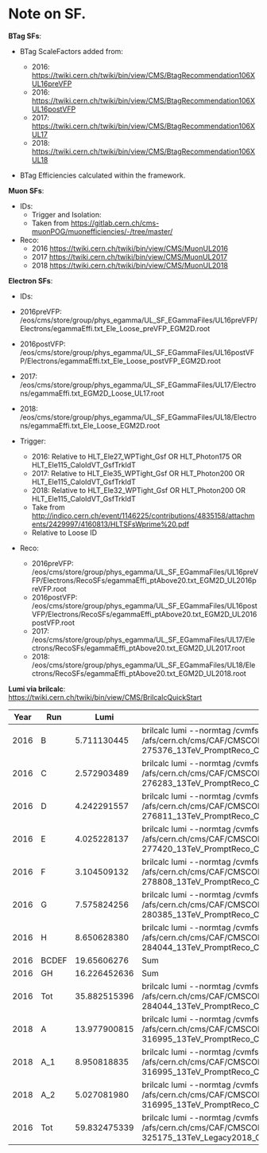 # Note on SF.

**BTag SFs**:
- BTag ScaleFactors added from:
  - 2016: https://twiki.cern.ch/twiki/bin/view/CMS/BtagRecommendation106XUL16preVFP
  - 2016: https://twiki.cern.ch/twiki/bin/view/CMS/BtagRecommendation106XUL16postVFP
  - 2017: https://twiki.cern.ch/twiki/bin/view/CMS/BtagRecommendation106XUL17
  - 2018: https://twiki.cern.ch/twiki/bin/view/CMS/BtagRecommendation106XUL18

- BTag Efficiencies calculated within the framework.


**Muon SFs**:
- IDs:
  - Trigger and Isolation:
  - Taken from https://gitlab.cern.ch/cms-muonPOG/muonefficiencies/-/tree/master/
- Reco:
  - 2016 https://twiki.cern.ch/twiki/bin/view/CMS/MuonUL2016
  - 2017 https://twiki.cern.ch/twiki/bin/view/CMS/MuonUL2017
  - 2018 https://twiki.cern.ch/twiki/bin/view/CMS/MuonUL2018

**Electron SFs**:
- IDs:
 - 2016preVFP: /eos/cms/store/group/phys_egamma/UL_SF_EGammaFiles/UL16preVFP/Electrons/egammaEffi.txt_Ele_Loose_preVFP_EGM2D.root
  - 2016postVFP: /eos/cms/store/group/phys_egamma/UL_SF_EGammaFiles/UL16postVFP/Electrons/egammaEffi.txt_Ele_Loose_postVFP_EGM2D.root
  - 2017: /eos/cms/store/group/phys_egamma/UL_SF_EGammaFiles/UL17/Electrons/egammaEffi.txt_EGM2D_Loose_UL17.root
  - 2018: /eos/cms/store/group/phys_egamma/UL_SF_EGammaFiles/UL18/Electrons/egammaEffi.txt_Ele_Loose_EGM2D.root

- Trigger:
  - 2016: Relative to HLT_Ele27_WPTight_Gsf OR HLT_Photon175 OR HLT_Ele115_CaloIdVT_GsfTrkIdT
  - 2017: Relative to HLT_Ele35_WPTight_Gsf OR HLT_Photon200 OR HLT_Ele115_CaloIdVT_GsfTrkIdT
  - 2018: Relative to HLT_Ele32_WPTight_Gsf OR HLT_Photon200 OR HLT_Ele115_CaloIdVT_GsfTrkIdT
  - Take from http://indico.cern.ch/event/1146225/contributions/4835158/attachments/2429997/4160813/HLTSFsWprime%20.pdf
  - Relative to Loose ID

- Reco:
  - 2016preVFP: /eos/cms/store/group/phys_egamma/UL_SF_EGammaFiles/UL16preVFP/Electrons/RecoSFs/egammaEffi_ptAbove20.txt_EGM2D_UL2016preVFP.root
  - 2016postVFP: /eos/cms/store/group/phys_egamma/UL_SF_EGammaFiles/UL16postVFP/Electrons/RecoSFs/egammaEffi_ptAbove20.txt_EGM2D_UL2016postVFP.root
  - 2017: /eos/cms/store/group/phys_egamma/UL_SF_EGammaFiles/UL17/Electrons/RecoSFs/egammaEffi_ptAbove20.txt_EGM2D_UL2017.root
  - 2018: /eos/cms/store/group/phys_egamma/UL_SF_EGammaFiles/UL18/Electrons/RecoSFs/egammaEffi_ptAbove20.txt_EGM2D_UL2018.root




**Lumi via brilcalc**:
https://twiki.cern.ch/twiki/bin/view/CMS/BrilcalcQuickStart

  Year | Run   | Lumi         | Command | Notes
  ---- | ----- | ------------ | ------- | ------
  2016 | B     | 5.711130445  | brilcalc lumi --normtag /cvmfs/cms-bril.cern.ch/cms-lumi-pog/Normtags/normtag_PHYSICS.json -u fb -i /afs/cern.ch/cms/CAF/CMSCOMM/COMM_DQM/certification/Collisions16/13TeV/Era/Prompt/Cert_272007-275376_13TeV_PromptReco_Collisions16_JSON_eraB.txt |
  2016 | C     | 2.572903489  | brilcalc lumi --normtag /cvmfs/cms-bril.cern.ch/cms-lumi-pog/Normtags/normtag_PHYSICS.json -u /fb -i /afs/cern.ch/cms/CAF/CMSCOMM/COMM_DQM/certification/Collisions16/13TeV/Era/Prompt/Cert_275657-276283_13TeV_PromptReco_Collisions16_JSON_eraC.txt |
  2016 | D     | 4.242291557  | brilcalc lumi --normtag /cvmfs/cms-bril.cern.ch/cms-lumi-pog/Normtags/normtag_PHYSICS.json -u /fb -i /afs/cern.ch/cms/CAF/CMSCOMM/COMM_DQM/certification/Collisions16/13TeV/Era/Prompt/Cert_276315-276811_13TeV_PromptReco_Collisions16_JSON_eraD.txt |
  2016 | E     | 4.025228137  | brilcalc lumi --normtag /cvmfs/cms-bril.cern.ch/cms-lumi-pog/Normtags/normtag_PHYSICS.json -u /fb -i /afs/cern.ch/cms/CAF/CMSCOMM/COMM_DQM/certification/Collisions16/13TeV/Era/Prompt/Cert_276831-277420_13TeV_PromptReco_Collisions16_JSON_eraE.txt |
  2016 | F     | 3.104509132  | brilcalc lumi --normtag /cvmfs/cms-bril.cern.ch/cms-lumi-pog/Normtags/normtag_PHYSICS.json -u /fb -i /afs/cern.ch/cms/CAF/CMSCOMM/COMM_DQM/certification/Collisions16/13TeV/Era/Prompt/Cert_277772-278808_13TeV_PromptReco_Collisions16_JSON_eraF.txt |
  2016 | G     | 7.575824256  | brilcalc lumi --normtag /cvmfs/cms-bril.cern.ch/cms-lumi-pog/Normtags/normtag_PHYSICS.json -u /fb -i /afs/cern.ch/cms/CAF/CMSCOMM/COMM_DQM/certification/Collisions16/13TeV/Era/Prompt/Cert_278820-280385_13TeV_PromptReco_Collisions16_JSON_eraG.txt |
  2016 | H     | 8.650628380  | brilcalc lumi --normtag /cvmfs/cms-bril.cern.ch/cms-lumi-pog/Normtags/normtag_PHYSICS.json -u /fb -i /afs/cern.ch/cms/CAF/CMSCOMM/COMM_DQM/certification/Collisions16/13TeV/Era/Prompt/Cert_280919-284044_13TeV_PromptReco_Collisions16_JSON_eraH.txt |
  2016 | BCDEF | 19.65606276  | Sum |
  2016 | GH    | 16.226452636 | Sum |
  2016 | Tot   | 35.882515396 | brilcalc lumi --normtag /cvmfs/cms-bril.cern.ch/cms-lumi-pog/Normtags/normtag_PHYSICS.json -u /fb -i /afs/cern.ch/cms/CAF/CMSCOMM/COMM_DQM/certification/Collisions16/13TeV/Final/Cert_271036-284044_13TeV_PromptReco_Collisions16_JSON.txt |
  2018 | A     | 13.977900815 | brilcalc lumi --normtag /cvmfs/cms-bril.cern.ch/cms-lumi-pog/Normtags/normtag_PHYSICS.json -u /fb -i /afs/cern.ch/cms/CAF/CMSCOMM/COMM_DQM/certification/Collisions18/13TeV/Era/Prompt/Cert_315252-316995_13TeV_PromptReco_Collisions18_JSON_eraA.txt |
  2018 | A_1   | 8.950818835  | brilcalc lumi --normtag /cvmfs/cms-bril.cern.ch/cms-lumi-pog/Normtags/normtag_PHYSICS.json -u /fb -i /afs/cern.ch/cms/CAF/CMSCOMM/COMM_DQM/certification/Collisions18/13TeV/Era/Prompt/Cert_315252-316995_13TeV_PromptReco_Collisions18_JSON_eraA.txt | before muon HLT update, run<316361
  2018 | A_2   | 5.027081980  | brilcalc lumi --normtag /cvmfs/cms-bril.cern.ch/cms-lumi-pog/Normtags/normtag_PHYSICS.json -u /fb -i /afs/cern.ch/cms/CAF/CMSCOMM/COMM_DQM/certification/Collisions18/13TeV/Era/Prompt/Cert_315252-316995_13TeV_PromptReco_Collisions18_JSON_eraA.txt | after muon HLT update, run>=316361
  2016 | Tot   | 59.832475339 | brilcalc lumi --normtag /cvmfs/cms-bril.cern.ch/cms-lumi-pog/Normtags/normtag_PHYSICS.json -u /fb -i /afs/cern.ch/cms/CAF/CMSCOMM/COMM_DQM/certification/Collisions18/13TeV/Legacy_2018/Cert_314472-325175_13TeV_Legacy2018_Collisions18_JSON.txt |
